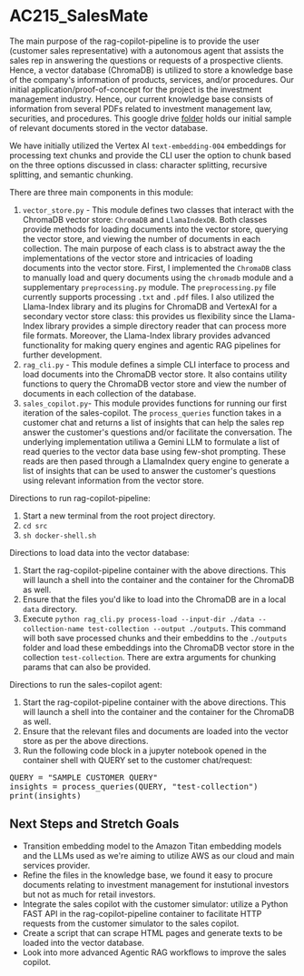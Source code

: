 ﻿# AC215_SalesMate

The main purpose of the rag-copilot-pipeline is to provide the user (customer sales representative) with a autonomous agent that assists the sales rep in answering the questions or requests of a prospective clients. Hence, a vector database (ChromaDB) is utilized to store a knowledge base of the company's information of products, services, and/or procedures. Our initial application/proof-of-concept for the project is the investment management industry. Hence, our current knowledge base consists of information from several PDFs related to investment management law, securities, and procedures. This google drive [folder](https://drive.google.com/drive/folders/1ouqCW-i4Pifb7-HCtPnqunmH9EfS5ZbC?usp=sharing) holds our initial sample of relevant documents stored in the vector database. 

We have initially utilized the Vertex AI `text-embedding-004` embeddings for processing text chunks and provide the CLI user the option to chunk based on the three options discussed in class: character splitting, recursive splitting, and semantic chunking. 

There are three main components in this module:
1. `vector_store.py` - This module defines two classes that interact with the ChromaDB vector store: `ChromaDB` and `LlamaIndexDB`. Both classes provide methods for loading documents into the vector store, querying the vector store, and viewing the number of documents in each collection. The main purpose of each class is to abstract away the the implementations of the vector store and intricacies of loading documents into the vector store. First, I implemented the `ChromaDB` class to manually load and query documents using the `chromadb` module and a supplementary `preprocessing.py` module. The `preprocessing.py` file currently supports processing `.txt` and `.pdf` files. I also utilized the Llama-Index library and its plugins for ChromaDB and VertexAI for a secondary vector store class: this provides us flexibility since the Llama-Index library provides a simple directory reader that can process more file formats. Moreover, the Llama-Index library provides advanced functionality for making query engines and agentic RAG pipelines for further development.
2. `rag_cli.py` - This module defines a simple CLI interface to process and load documents into the ChromaDB vector store. It also contains utility functions to query the ChromaDB vector store and view the number of documents in each collection of the database.
3. `sales_copilot.py`- This module provides functions for running our first iteration of the sales-copilot. The `process_queries` function takes in a customer chat and returns a list of insights that can help the sales rep answer the customer's questions and/or facilitate the conversation. The underlying implementation utiliwa a Gemini LLM to formulate a list of read queries to the vector data base using few-shot prompting. These reads are then pased through a LlamaIndex query engine to generate a list of insights that can be used to answer the customer's questions using relevant information from the vector store. 

Directions to run rag-copilot-pipeline:
1. Start a new terminal from the root project directory.
2. `cd src`
2. `sh docker-shell.sh`

Directions to load data into the vector database:
1. Start the rag-copilot-pipeline container with the above directions. This will launch a shell into the container and the container for the ChromaDB as well. 
2. Ensure that the files you'd like to load into the ChromaDB are in a local `data` directory. 
3. Execute `python rag_cli.py process-load --input-dir ./data --collection-name test-collection --output ./outputs`. This command will both save processed chunks and their embeddins to the `./outputs` folder and load these embeddings into the ChromaDB vector store in the collection `test-collection`. There are extra arguments for chunking params that can also be provided.

Directions to run the sales-copilot agent:
1. Start the rag-copilot-pipeline container with the above directions. This will launch a shell into the container and the container for the ChromaDB as well.
2. Ensure that the relevant files and documents are loaded into the vector store as per the above directions. 
3. Run the following code block in a jupyter notebook opened in the container shell with QUERY set to the customer chat/request:
<pre>QUERY = "SAMPLE CUSTOMER QUERY"
insights = process_queries(QUERY, "test-collection")
print(insights)</pre>

## Next Steps and Stretch Goals
- Transition embedding model to the Amazon Titan embedding models and the LLMs used as we're aiming to utilize AWS as our cloud and main services provider.
- Refine the files in the knowledge base, we found it easy to procure documents relating to investment management for instutional investors but not as much for retail investors.
- Integrate the sales copilot with the customer simulator: utilize a Python FAST API in the rag-copilot-pipeline container to facilitate HTTP requests from the customer simulator to the sales copilot.
- Create a script that can scrape HTML pages and generate texts to be loaded into the vector database.
- Look into more advanced Agentic RAG workflows to improve the sales copilot.
